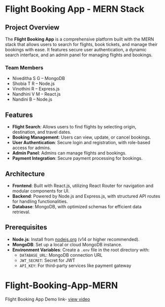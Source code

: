 # Flight Booking App - MERN Stack

## Project Overview

The **Flight Booking App** is a comprehensive platform built with the MERN stack that allows users to search for flights, book tickets, and manage their bookings with ease. It features secure user authentication, a dynamic search interface, and an admin panel for managing flights and bookings.

### Team Members
- Niveditha S G – MongoDB
- Shobia T R – Node.js
- Vinothini R – Express.js
- Nandhini V M – React.js
- Nandini B – Node.js

## Features

- **Flight Search**: Allows users to find flights by selecting origin, destination, and travel dates.
- **Booking Management**: Users can view, update, or cancel bookings.
- **User Authentication**: Secure login and registration, with role-based access for admins.
- **Admin Panel**: Admins can manage flights and bookings.
- **Payment Integration**: Secure payment processing for bookings.

## Architecture

- **Frontend**: Built with React.js, utilizing React Router for navigation and modular components for UI.
- **Backend**: Powered by Node.js and Express.js, with structured API routes for handling functionalities.
- **Database**: MongoDB, with optimized schemas for efficient data retrieval.

## Prerequisites

- **Node.js**: Install from [nodejs.org](https://nodejs.org/) (v14 or higher recommended).
- **MongoDB**: Set up a local or cloud MongoDB instance.
- **Environment Variables**: Create a `.env` file in the root directory with:
  - `DATABASE_URL`: MongoDB connection URL
  - `JWT_SECRET`: Secret for JWT
  - `API_KEY`: For third-party services like payment gateway


# Flight-Booking-App-MERN
Flight Booking App Demo link- <a href="https://drive.google.com/file/d/1Cb8bDraKP1GvFWSaNeCMAt1IvTivvsZR/view?usp=drive_link">view video</a>
